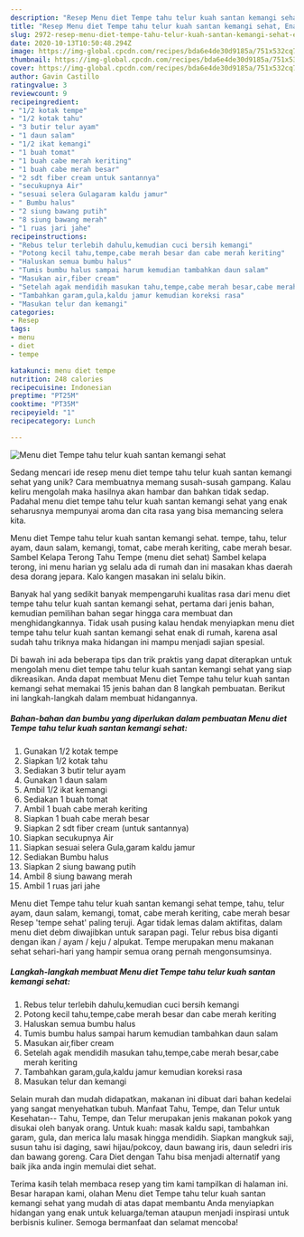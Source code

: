 ```yaml
---
description: "Resep Menu diet Tempe tahu telur kuah santan kemangi sehat, Enak Banget"
title: "Resep Menu diet Tempe tahu telur kuah santan kemangi sehat, Enak Banget"
slug: 2972-resep-menu-diet-tempe-tahu-telur-kuah-santan-kemangi-sehat-enak-banget
date: 2020-10-13T10:50:48.294Z
image: https://img-global.cpcdn.com/recipes/bda6e4de30d9185a/751x532cq70/menu-diet-tempe-tahu-telur-kuah-santan-kemangi-sehat-foto-resep-utama.jpg
thumbnail: https://img-global.cpcdn.com/recipes/bda6e4de30d9185a/751x532cq70/menu-diet-tempe-tahu-telur-kuah-santan-kemangi-sehat-foto-resep-utama.jpg
cover: https://img-global.cpcdn.com/recipes/bda6e4de30d9185a/751x532cq70/menu-diet-tempe-tahu-telur-kuah-santan-kemangi-sehat-foto-resep-utama.jpg
author: Gavin Castillo
ratingvalue: 3
reviewcount: 9
recipeingredient:
- "1/2 kotak tempe"
- "1/2 kotak tahu"
- "3 butir telur ayam"
- "1 daun salam"
- "1/2 ikat kemangi"
- "1 buah tomat"
- "1 buah cabe merah keriting"
- "1 buah cabe merah besar"
- "2 sdt fiber cream untuk santannya"
- "secukupnya Air"
- "sesuai selera Gulagaram kaldu jamur"
- " Bumbu halus"
- "2 siung bawang putih"
- "8 siung bawang merah"
- "1 ruas jari jahe"
recipeinstructions:
- "Rebus telur terlebih dahulu,kemudian cuci bersih kemangi"
- "Potong kecil tahu,tempe,cabe merah besar dan cabe merah keriting"
- "Haluskan semua bumbu halus"
- "Tumis bumbu halus sampai harum kemudian tambahkan daun salam"
- "Masukan air,fiber cream"
- "Setelah agak mendidih masukan tahu,tempe,cabe merah besar,cabe merah keriting"
- "Tambahkan garam,gula,kaldu jamur kemudian koreksi rasa"
- "Masukan telur dan kemangi"
categories:
- Resep
tags:
- menu
- diet
- tempe

katakunci: menu diet tempe 
nutrition: 248 calories
recipecuisine: Indonesian
preptime: "PT25M"
cooktime: "PT35M"
recipeyield: "1"
recipecategory: Lunch

---
```



![Menu diet Tempe tahu telur kuah santan kemangi sehat](https://img-global.cpcdn.com/recipes/bda6e4de30d9185a/751x532cq70/menu-diet-tempe-tahu-telur-kuah-santan-kemangi-sehat-foto-resep-utama.jpg)

Sedang mencari ide resep menu diet tempe tahu telur kuah santan kemangi sehat yang unik? Cara membuatnya memang susah-susah gampang. Kalau keliru mengolah maka hasilnya akan hambar dan bahkan tidak sedap. Padahal menu diet tempe tahu telur kuah santan kemangi sehat yang enak seharusnya mempunyai aroma dan cita rasa yang bisa memancing selera kita.

Menu diet Tempe tahu telur kuah santan kemangi sehat. tempe, tahu, telur ayam, daun salam, kemangi, tomat, cabe merah keriting, cabe merah besar. Sambel Kelapa Terong Tahu Tempe (menu diet sehat) Sambel kelapa terong, ini menu harian yg selalu ada di rumah dan ini masakan khas daerah desa dorang jepara. Kalo kangen masakan ini selalu bikin.

Banyak hal yang sedikit banyak mempengaruhi kualitas rasa dari menu diet tempe tahu telur kuah santan kemangi sehat, pertama dari jenis bahan, kemudian pemilihan bahan segar hingga cara membuat dan menghidangkannya. Tidak usah pusing kalau hendak menyiapkan menu diet tempe tahu telur kuah santan kemangi sehat enak di rumah, karena asal sudah tahu triknya maka hidangan ini mampu menjadi sajian spesial.


Di bawah ini ada beberapa tips dan trik praktis yang dapat diterapkan untuk mengolah menu diet tempe tahu telur kuah santan kemangi sehat yang siap dikreasikan. Anda dapat membuat Menu diet Tempe tahu telur kuah santan kemangi sehat memakai 15 jenis bahan dan 8 langkah pembuatan. Berikut ini langkah-langkah dalam membuat hidangannya.

<!--inarticleads1-->

##### Bahan-bahan dan bumbu yang diperlukan dalam pembuatan Menu diet Tempe tahu telur kuah santan kemangi sehat:

1. Gunakan 1/2 kotak tempe
1. Siapkan 1/2 kotak tahu
1. Sediakan 3 butir telur ayam
1. Gunakan 1 daun salam
1. Ambil 1/2 ikat kemangi
1. Sediakan 1 buah tomat
1. Ambil 1 buah cabe merah keriting
1. Siapkan 1 buah cabe merah besar
1. Siapkan 2 sdt fiber cream (untuk santannya)
1. Siapkan secukupnya Air
1. Siapkan sesuai selera Gula,garam kaldu jamur
1. Sediakan  Bumbu halus
1. Siapkan 2 siung bawang putih
1. Ambil 8 siung bawang merah
1. Ambil 1 ruas jari jahe


Menu diet Tempe tahu telur kuah santan kemangi sehat tempe, tahu, telur ayam, daun salam, kemangi, tomat, cabe merah keriting, cabe merah besar Resep &#39;tempe sehat&#39; paling teruji. Agar tidak lemas dalam aktifitas, dalam menu diet debm diwajibkan untuk sarapan pagi. Telur rebus bisa diganti dengan ikan / ayam / keju / alpukat. Tempe merupakan menu makanan sehat sehari-hari yang hampir semua orang pernah mengonsumsinya. 

<!--inarticleads2-->

##### Langkah-langkah membuat Menu diet Tempe tahu telur kuah santan kemangi sehat:

1. Rebus telur terlebih dahulu,kemudian cuci bersih kemangi
1. Potong kecil tahu,tempe,cabe merah besar dan cabe merah keriting
1. Haluskan semua bumbu halus
1. Tumis bumbu halus sampai harum kemudian tambahkan daun salam
1. Masukan air,fiber cream
1. Setelah agak mendidih masukan tahu,tempe,cabe merah besar,cabe merah keriting
1. Tambahkan garam,gula,kaldu jamur kemudian koreksi rasa
1. Masukan telur dan kemangi


Selain murah dan mudah didapatkan, makanan ini dibuat dari bahan kedelai yang sangat menyehatkan tubuh. Manfaat Tahu, Tempe, dan Telur untuk Kesehatan-- Tahu, Tempe, dan Telur merupakan jenis makanan pokok yang disukai oleh banyak orang. Untuk kuah: masak kaldu sapi, tambahkan garam, gula, dan merica lalu masak hingga mendidih. Siapkan mangkuk saji, susun tahu isi daging, sawi hijau/pokcoy, daun bawang iris, daun seledri iris dan bawang goreng. Cara Diet dengan Tahu bisa menjadi alternatif yang baik jika anda ingin memulai diet sehat. 

Terima kasih telah membaca resep yang tim kami tampilkan di halaman ini. Besar harapan kami, olahan Menu diet Tempe tahu telur kuah santan kemangi sehat yang mudah di atas dapat membantu Anda menyiapkan hidangan yang enak untuk keluarga/teman ataupun menjadi inspirasi untuk berbisnis kuliner. Semoga bermanfaat dan selamat mencoba!
